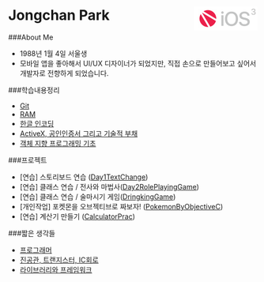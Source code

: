 # Jongchan Park <a href="url"><img src="/learning/images/fc_n_ios.png" align="right" height="48" ></a>


###About Me
- 1988년 1월 4일 서울생
- 모바일 앱을 좋아해서 UI/UX 디자이너가 되었지만, 직접 손으로 만들어보고 싶어서 개발자로 전향하게 되었습니다.

###학습내용정리
- [Git](learning/AboutGit.md)
- [RAM](learning/RAM.md)
- [한글 인코딩](learning/EncodingHangeul.md)
- [ActiveX, 공인인증서 그리고 기술적 부채](learning/ActiveX&TechnicalDept.md)
- [객체 지향 프로그래밍 기초](https://github.com/draupnir45/i.jongchan.park/blob/master/learning/Object-Oriented%20Programming.md)

###프로젝트
- [연습] 스토리보드 연습 ([Day1TextChange](projects/Day1TextChange))
- [연습] 클래스 연습 / 전사와 마법사([Day2RolePlayingGame](projects/Day2RolePlayingGame))
- [연습] 클래스 연습 / 술마시기 게임([DringkingGame](projects/DringkingGame))
- [개인작업] 포켓몬을 오브젝티브로 짜보자! ([PokemonByObjectiveC](projects/PokemonByObjectiveC))
- [연습] 계산기 만들기 ([CalculatorPrac](projects/CalculatorPrac))


###짧은 생각들
- [프로그래머](learning/ShortThinking1.md)
- [진공관, 트랜지스터, IC회로](learning/ShortThinking2.md)
- [라이브러리와 프레임워크](learning/Library_vs_framework.md)
